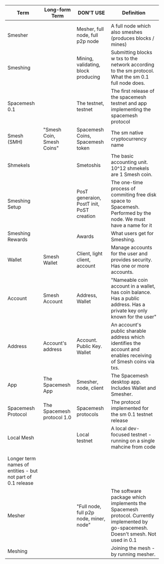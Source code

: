 
| Term                                                          | Long\-form Term             | DON'T USE                                   | Definition                                                                                                                               |
|---------------------------------------------------------------|-----------------------------|---------------------------------------------|------------------------------------------------------------------------------------------------------------------------------------------|
|                                           |                             |                                             |                                                                                                                                          |
| Smesher                                                       |                             | Mesher, full node, full p2p node          | A full node which also smeshes \(produces blocks / mines\)                                                                               |
| Smeshing                                                      |                             | Mining, validating, block producing       | Submitting blocks w txs to the network according to the sm protocol\. What the sm 0\.1 full node does\.                                  |
| Spacemesh 0\.1                                                |                             | The testnet, testnet                      | The first release of the spacemesh testnet and app implementing the spacemesh protocol                                                   |
| Smesh \(SMH\)                                                 | "Smesh Coin, Smesh Coins"   | Spacemesh Coins, Spacemesh token          | The sm native cryptocurrency name                                                                                                        |
| Shmekels                                                      |                             | Smetoshis                                   | The basic accounting unit\. 10^12 shmekels are 1 Smesh coin\.                                                                            |
| Smeshing Setup                                                |                             | PosT generaion, PostT init, PoST creation | The one\-time process of commiting free disk space to Spacemesh\. Performed by the node\. We must have a name for it                     |
| Smeshing Rewards                                              |                             | Awards                                      | What users get for Smeshing\.                                                                                                            |
| Wallet                                                        | Smesh Wallet                | Client, light client, account             | Manage accounts for the user and provides security\. Has one or more accounts\.                                                          |
| Account                                                       | Smesh Account               | Address, Wallet                           | "Nameable coin account in a wallet, has coin balance\. Has a public address\. Has a private key only known for the user"                 |
| Address                                                       | Account's address           | Account\. Public Key\. Wallet               | An account's public sharable address which identifies the account and enables receiving of Smesh coins via txs\.                         |
| App                                                           | The Spacemesh App           | Smesher, node, client                     | The Spacemesh desktop app\. Includes Wallet and Smesher\.                                                                                |
| Spacemesh Protocol                                            | The Spacemesh protocol 1\.0 | Spacemesh protocols                         | The protocol implemented for the sm 0\.1 testnet release                                                                                 |
| Local Mesh                                                    |                             | Local testnet                               | A local dev\-focused testnet \- running on a single mahcine from code                                                                    |
|                                                               |                             |                                             |                                                                                                                                          |
|                                                               |                             |                                             |                                                                                                                                          |
| Longer term names of entities \- but not part of 0\.1 release |                             |                                             |                                                                                                                                          |
| Mesher                                                        |                             | "Full node, full p2p node, miner, node"     | The software package which implements the Spacemesh protocol\. Currently implemented by go\-spacemesh\. Doesn't smesh\. Not used in 0\.1 |
| Meshing                                                       |                             |                                             | Joining the mesh \- by running mesher\.                                                                                                  |
